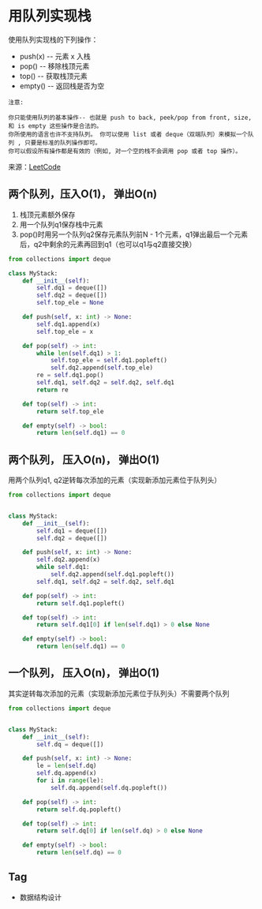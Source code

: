 # 用队列实现栈
使用队列实现栈的下列操作：

- push(x) -- 元素 x 入栈
- pop() -- 移除栈顶元素
- top() -- 获取栈顶元素
- empty() -- 返回栈是否为空

```
注意:

你只能使用队列的基本操作-- 也就是 push to back, peek/pop from front, size, 和 is empty 这些操作是合法的。
你所使用的语言也许不支持队列。 你可以使用 list 或者 deque（双端队列）来模拟一个队列 , 只要是标准的队列操作即可。
你可以假设所有操作都是有效的（例如, 对一个空的栈不会调用 pop 或者 top 操作）。
```

来源：[LeetCode](https://leetcode-cn.com/problems/implement-stack-using-queues)

## 两个队列，压入O(1)， 弹出O(n)
1. 栈顶元素额外保存
2. 用一个队列q1保存栈中元素
2. pop()时用另一个队列q2保存元素队列前N - 1个元素，q1弹出最后一个元素后，q2中剩余的元素再回到q1（也可以q1与q2直接交换）

```python
from collections import deque

class MyStack:
    def __init__(self):
        self.dq1 = deque([])
        self.dq2 = deque([])
        self.top_ele = None

    def push(self, x: int) -> None:
        self.dq1.append(x)
        self.top_ele = x

    def pop(self) -> int:
        while len(self.dq1) > 1:
            self.top_ele = self.dq1.popleft()
            self.dq2.append(self.top_ele)
        re = self.dq1.pop()
        self.dq1, self.dq2 = self.dq2, self.dq1
        return re

    def top(self) -> int:
        return self.top_ele

    def empty(self) -> bool:
        return len(self.dq1) == 0
```

## 两个队列， 压入O(n)， 弹出O(1)
用两个队列q1, q2逆转每次添加的元素（实现新添加元素位于队列头）
```python
from collections import deque


class MyStack:
    def __init__(self):
        self.dq1 = deque([])
        self.dq2 = deque([])

    def push(self, x: int) -> None:
        self.dq2.append(x)
        while self.dq1:
            self.dq2.append(self.dq1.popleft())
        self.dq1, self.dq2 = self.dq2, self.dq1

    def pop(self) -> int:
        return self.dq1.popleft()

    def top(self) -> int:
        return self.dq1[0] if len(self.dq1) > 0 else None

    def empty(self) -> bool:
        return len(self.dq1) == 0
```

## 一个队列， 压入O(n)， 弹出O(1)
其实逆转每次添加的元素（实现新添加元素位于队列头）不需要两个队列
```python
from collections import deque


class MyStack:
    def __init__(self):
        self.dq = deque([])

    def push(self, x: int) -> None:
        le = len(self.dq)
        self.dq.append(x)
        for i in range(le):
            self.dq.append(self.dq.popleft())

    def pop(self) -> int:
        return self.dq.popleft()

    def top(self) -> int:
        return self.dq[0] if len(self.dq) > 0 else None

    def empty(self) -> bool:
        return len(self.dq) == 0
```

## Tag
- 数据结构设计